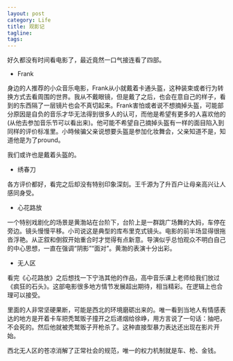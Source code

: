 ```yaml
---
layout: post
category: Life
title: 观影记
tagline:
tags:
---
```

好久都没有时间看电影了，最近竟然一口气接连看了四部。

+ Frank

身边的人推荐的小众音乐电影，Frank从小就戴着卡通头盔，这种装束或者行为转换方式去看周围的世界。我从不戴眼镜，但是戴了之后，也会在意自己的样子，看到的东西隔了一层镜片也会不真切起来。Frank害怕或者说不想摘掉头盔，可能部分原因是自负的音乐才华无法得到很多人的认可，而他是希望有更多的人喜欢他的(从他去参加音乐节可以看出来)。他可能不希望自己摘掉头盔有一样的面目陷入到同样的评价标准里。小時候骗父亲说想要头盔是参加化妆舞会，父亲知道不是，知道他是为了pround。

我们或许也是戴着头盔的。

+ 绣春刀

各方评价都好，看完之后却没有特别印象深刻。王千源为了升百户让母亲高兴让人感同身受。

+ 心花路放

一个特别戏剧化的场景是黄渤站在台阶下，台阶上是一群跳广场舞的大妈，车停在旁边。镜头慢慢平移。小司说这是典型的库布里克式镜头。电影的前半场显得很拖沓浮艳。从正叙和倒叙开始重合时才觉得有点新意。导演似乎总怕观众不明白自己的中心思想，一直在强调“阴影”“面对”。黄渤的表演十分出彩。

+ 无人区

看完《心花路放》之后想找一下宁浩其他的作品，高中音乐课上老师给我们放过《疯狂的石头》。这部电影很多地方情节发展超出期待，相当精彩。在逻辑上也合理可以接受。

里面的人非常坚硬果断，可能是西北的环境磨砺出来的。唯一看到当地人有情感表达的地方是开着卡车把秃鹫贩子撞开之后递烟给徐峥，用方言说了一句话：抽吧，不会死的。然后他就被秃鹫贩子开枪杀了。这种直接型暴力表达还出现在影片开始。

西北无人区的苍凉消解了正常社会的规范，唯一的权力机制就是车、枪、金钱。
